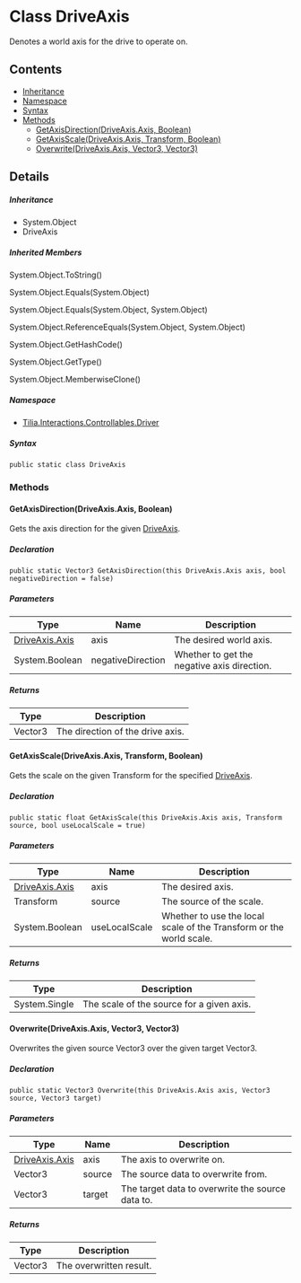 # Class DriveAxis

Denotes a world axis for the drive to operate on.

## Contents

* [Inheritance]
* [Namespace]
* [Syntax]
* [Methods]
  * [GetAxisDirection(DriveAxis.Axis, Boolean)]
  * [GetAxisScale(DriveAxis.Axis, Transform, Boolean)]
  * [Overwrite(DriveAxis.Axis, Vector3, Vector3)]

## Details

##### Inheritance

* System.Object
* DriveAxis

##### Inherited Members

System.Object.ToString()

System.Object.Equals(System.Object)

System.Object.Equals(System.Object, System.Object)

System.Object.ReferenceEquals(System.Object, System.Object)

System.Object.GetHashCode()

System.Object.GetType()

System.Object.MemberwiseClone()

##### Namespace

* [Tilia.Interactions.Controllables.Driver]

##### Syntax

```
public static class DriveAxis
```

### Methods

#### GetAxisDirection(DriveAxis.Axis, Boolean)

Gets the axis direction for the given [DriveAxis].

##### Declaration

```
public static Vector3 GetAxisDirection(this DriveAxis.Axis axis, bool negativeDirection = false)
```

##### Parameters

| Type | Name | Description |
| --- | --- | --- |
| [DriveAxis.Axis] | axis | The desired world axis. |
| System.Boolean | negativeDirection | Whether to get the negative axis direction. |

##### Returns

| Type | Description |
| --- | --- |
| Vector3 | The direction of the drive axis. |

#### GetAxisScale(DriveAxis.Axis, Transform, Boolean)

Gets the scale on the given Transform for the specified [DriveAxis].

##### Declaration

```
public static float GetAxisScale(this DriveAxis.Axis axis, Transform source, bool useLocalScale = true)
```

##### Parameters

| Type | Name | Description |
| --- | --- | --- |
| [DriveAxis.Axis] | axis | The desired axis. |
| Transform | source | The source of the scale. |
| System.Boolean | useLocalScale | Whether to use the local scale of the Transform or the world scale. |

##### Returns

| Type | Description |
| --- | --- |
| System.Single | The scale of the source for a given axis. |

#### Overwrite(DriveAxis.Axis, Vector3, Vector3)

Overwrites the given source Vector3 over the given target Vector3.

##### Declaration

```
public static Vector3 Overwrite(this DriveAxis.Axis axis, Vector3 source, Vector3 target)
```

##### Parameters

| Type | Name | Description |
| --- | --- | --- |
| [DriveAxis.Axis] | axis | The axis to overwrite on. |
| Vector3 | source | The source data to overwrite from. |
| Vector3 | target | The target data to overwrite the source data to. |

##### Returns

| Type | Description |
| --- | --- |
| Vector3 | The overwritten result. |

[Tilia.Interactions.Controllables.Driver]: README.md
[DriveAxis]: DriveAxis.md
[DriveAxis.Axis]: DriveAxis.Axis.md
[Inheritance]: #Inheritance
[Namespace]: #Namespace
[Syntax]: #Syntax
[Methods]: #Methods
[GetAxisDirection(DriveAxis.Axis, Boolean)]: #GetAxisDirectionDriveAxis.Axis-Boolean
[GetAxisScale(DriveAxis.Axis, Transform, Boolean)]: #GetAxisScaleDriveAxis.Axis-Transform-Boolean
[Overwrite(DriveAxis.Axis, Vector3, Vector3)]: #OverwriteDriveAxis.Axis-Vector3-Vector3
